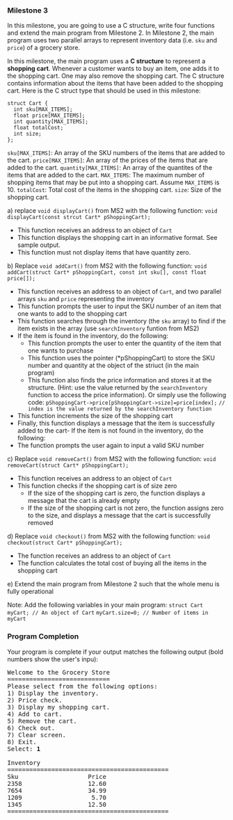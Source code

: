 ### Milestone 3

In this milestone, you are going to use a C structure, write four functions and extend the main program from Milestone 2. In Milestone 2, the main program uses two parallel arrays to represent inventory data (i.e. `sku` and `price`) of a grocery store.

In this milestone, the main program uses a **C structure** to represent a **shopping cart**. Whenever a customer wants to buy an item, one adds it to the shopping cart. One may also remove the shopping cart. The C structure contains information about the items that have been added to the shopping cart. Here is the C struct type that should be used in this milestone:

```
struct Cart {
  int sku[MAX_ITEMS];
  float price[MAX_ITEMS];
  int quantity[MAX_ITEMS];
  float totalCost;
  int size;
};
```

`sku[MAX_ITEMS]`: An array of the SKU numbers of the items that are added to the cart.
`price[MAX_ITEMS]`: An array of the prices of the items that are added to the cart.
`quantity[MAX_ITEMS]`: An array of the quantites of the items that are added to the cart.
`MAX_ITEMS`: The maximum number of shopping items that may be put into a shopping cart. Assume `MAX_ITEMS` is 10.
`totalCost`: Total cost of the items in the shopping cart.
`size`: Size of the shopping cart.

a) replace `void displayCart()` from MS2 with the following function:
`void displayCart(const strcut Cart* pShoppingCart);`

- This function receives an address to an object of `Cart`
- This function displays the shopping cart in an informative format. See sample output.
- This function must not display items that have quantity zero.

b) Replace `void addCart()` from MS2 with the following function:
`void addCart(struct Cart* pShoppingCart, const int sku[], const float price[]);`
- This function receives an address to an object of `Cart`, and two parallel arrays `sku` and `price` representing the inventory
- This function prompts the user to input the SKU number of an item that one wants to add to the shopping cart
- This function searches through the inventory (the `sku` array) to find if the item exists in the array (use `searchInventory` funtion from MS2)
- If the item is found in the inventory, do the following:
  - This function prompts the user to enter the quantity of the item that one wants to purchase
  - This function uses the pointer (\*pShoppingCart) to store the SKU number and quantity at the object of the striuct (in the main program)
  - This function also finds the price information and stores it at the structure. (Hint: use the value returned by the `searchInventory` function to access the price information). Or simply use the following code:
 `pShoppingCart->price[pShoppingCart->size]=price[index];`
 `// index is the value returned by the searchInventory function`
 - This function increments the size of the shopping cart
 - Finally, this function displays a message that the item is successfully added to the cart- If the item is not found in the inventory, do the following:
  - The function prompts the user again to input a valid SKU number
  
c) Replace `void removeCart()` from MS2 with the following function:
`void removeCart(struct Cart* pShoppingCart);`
- This function receives an address to an object of `Cart`
- This function checks if the shopping cart is of size zero
  - If the size of the shopping cart is zero, the function displays a message that the cart is already empty
  - If the size of the shopping cart is not zero, the function assigns zero to the size, and displays a message that the cart is successfully removed
  
d) Replace `void checkout()` from MS2 with the following function:
`void checkout(struct Cart* pShoppingCart);`

- The function receives an address to an object of `Cart`
- The function calculates the total cost of buying all the items in the shopping cart

e) Extend the main program from Milestone 2 such that the whole menu is fully operational

Note: Add the following variables in your main program:
`struct Cart myCart; // An object of Cart`
`myCart.size=0; // Number of items in myCart`

### Program Completion

Your program is complete if your output matches the following output (bold numbers show the user's inpu):

<pre>
Welcome to the Grocery Store
============================
Please select from the following options:
1) Display the inventory.
2) Price check.
3) Display my shopping cart.
4) Add to cart.
5) Remove the cart.
6) Check out.
7) Clear screen.
8) Exit.
Select: <b>1</b>

Inventory
============================================
Sku                   Price
2358                  12.60
7654                  34.99
1209                   5.70      
1345                  12.50
============================================


